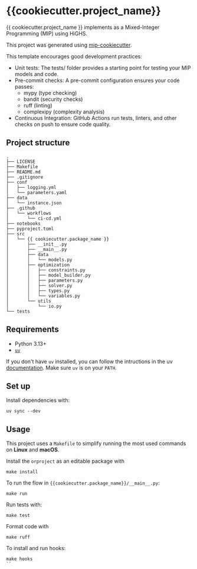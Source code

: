 # {{cookiecutter.project_name}}

{{ cookiecutter.project_name }} implements as a Mixed-Integer Programming (MIP) using HiGHS.

This project was generated using [mip-cookiecutter](https://github.com/your-username/mip-cookiecutter).

This template encourages good development practices:

- Unit tests: The tests/ folder provides a starting point for testing your MIP models and code.
- Pre-commit checks: A pre-commit configuration ensures your code passes:
    - mypy (type checking)
    - bandit (security checks)
    - ruff (linting)
    - complexipy (complexity analysis)
- Continuous Integration: GitHub Actions run tests, linters, and other checks on push to ensure code quality.

## Project structure

```text
.
├── LICENSE
├── Makefile
├── README.md
├── .gitignore
├── conf
│   ├── logging.yml
│   └── parameters.yaml
├── data
│   └── instance.json
├── .github
│   └── workflows
│       └── ci-cd.yml    
├── notebooks
├── pyproject.toml
├── src
│   └── {{ cookiecutter.package_name }}
│       ├── __init__.py
│       ├── __main__.py
│       ├── data
│       │   └── models.py
│       ├── optimization
│       │   ├── constraints.py
│       │   ├── model_builder.py
│       │   ├── parameters.py
│       │   ├── solver.py
│       │   ├── types.py
│       │   └── variables.py
│       └── utils
│           └── io.py
└── tests
```

## Requirements
- Python 3.13+
- [`uv`](https://github.com/astral-sh/uv)

If you don't have `uv` installed, you can follow the intructions in the uv [documentation](https://docs.astral.sh/uv/getting-started/installation/). Make sure `uv` is on your `PATH`.

## Set up

Install dependencies with:
```
uv sync --dev
```


## Usage

This project uses a `Makefile` to simplify running the most used commands on **Linux** and **macOS**.

Install the `orproject` as an editable package with

```
make install
```

To run the flow in `{{cookiecutter.package_name}}/__main__.py`:

```
make run
```


Run tests with:
```
make test
```

Format code with
```
make ruff
```

To install and run hooks:
```
make hooks
``
